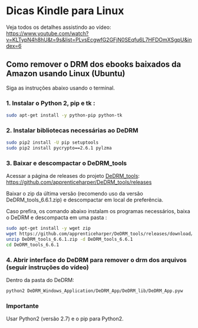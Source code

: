 # Dicas Kindle para Linux

Veja todos os detalhes assistindo ao vídeo: https://www.youtube.com/watch?v=KLTypN4h8hU&t=9s&list=PLvsEcgwfG2GFjN0SEqfu6L7HFDOmXSgpU&index=6


## Como remover o DRM dos ebooks baixados da Amazon usando Linux (Ubuntu)

Siga as instruções abaixo usando o terminal.

### 1. Instalar o Python 2, pip e tk :
```bash
sudo apt-get install -y python-pip python-tk 
```

### 2. Instalar bibliotecas necessárias ao DeDRM

```bash
sudo pip2 install -U pip setuptools
sudo pip2 install pycrypto==2.6.1 pylzma
```

### 3. Baixar e descompactar o DeDRM_tools

Acessar a página de releases do projeto [DeDRM_tools](https://github.com/apprenticeharper/DeDRM_tools): https://github.com/apprenticeharper/DeDRM_tools/releases

Baixar o zip da última versão (recomendo uso da versão DeDRM_tools_6.6.1.zip) e descompactar em local de preferência.

Caso prefira, os comando abaixo instalam os programas necessários, baixa o DeDRM e descompacta em uma pasta :
```bash
sudo apt-get install -y wget zip
wget https://github.com/apprenticeharper/DeDRM_tools/releases/download/v6.6.1/DeDRM_tools_6.6.1.zip
unzip DeDRM_tools_6.6.1.zip -d DeDRM_tools_6.6.1
cd DeDRM_tools_6.6.1
```

### 4. Abrir interface do DeDRM para remover o drm dos arquivos (seguir instruções do vídeo)

Dentro da pasta do DeDRM:
```bash
python2 DeDRM_Windows_Application/DeDRM_App/DeDRM_lib/DeDRM_App.pyw
```

### Importante

Usar Python2 (versão 2.7) e o pip para Python2.

